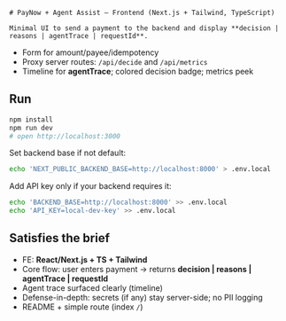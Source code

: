 
    # PayNow + Agent Assist — Frontend (Next.js + Tailwind, TypeScript)

    Minimal UI to send a payment to the backend and display **decision | reasons | agentTrace | requestId**.

- Form for amount/payee/idempotency
- Proxy server routes: `/api/decide` and `/api/metrics`
- Timeline for **agentTrace**; colored decision badge; metrics peek

## Run
```bash
npm install
npm run dev
# open http://localhost:3000
```

Set backend base if not default:
```bash
echo 'NEXT_PUBLIC_BACKEND_BASE=http://localhost:8000' > .env.local
```
Add API key only if your backend requires it:
```bash
echo 'BACKEND_BASE=http://localhost:8000' >> .env.local
echo 'API_KEY=local-dev-key' >> .env.local
```

## Satisfies the brief
- FE: **React/Next.js + TS + Tailwind**
- Core flow: user enters payment → returns **decision | reasons | agentTrace | requestId**
- Agent trace surfaced clearly (timeline)
- Defense-in-depth: secrets (if any) stay server-side; no PII logging
- README + simple route (index `/`)

